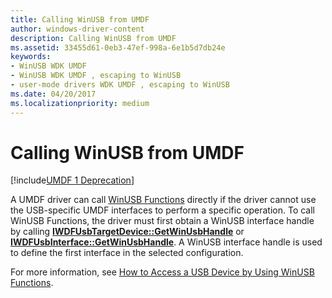 ```yaml
---
title: Calling WinUSB from UMDF
author: windows-driver-content
description: Calling WinUSB from UMDF
ms.assetid: 33455d61-0eb3-47ef-998a-6e1b5d7db24e
keywords:
- WinUSB WDK UMDF
- WinUSB WDK UMDF , escaping to WinUSB
- user-mode drivers WDK UMDF , escaping to WinUSB
ms.date: 04/20/2017
ms.localizationpriority: medium
---
```


# Calling WinUSB from UMDF


[!include[UMDF 1 Deprecation](../umdf-1-deprecation.md)]

A UMDF driver can call [WinUSB Functions](https://msdn.microsoft.com/library/windows/hardware/ff540046#winusb) directly if the driver cannot use the USB-specific UMDF interfaces to perform a specific operation. To call WinUSB Functions, the driver must first obtain a WinUSB interface handle by calling [**IWDFUsbTargetDevice::GetWinUsbHandle**](https://msdn.microsoft.com/library/windows/hardware/ff560369) or [**IWDFUsbInterface::GetWinUsbHandle**](https://msdn.microsoft.com/library/windows/hardware/ff560337). A WinUSB interface handle is used to define the first interface in the selected configuration.

For more information, see [How to Access a USB Device by Using WinUSB Functions](https://msdn.microsoft.com/library/windows/hardware/ff540174).

 

 





